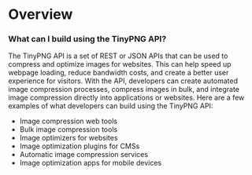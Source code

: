 # Overview

### What can I build using the TinyPNG API?

The TinyPNG API is a set of REST or JSON APIs that can be used to compress and optimize images for websites. This can help speed up webpage loading, reduce bandwidth costs, and create a better user experience for visitors. With the API, developers can create automated image compression processes, compress images in bulk, and integrate image compression directly into applications or websites. Here are a few examples of what developers can build using the TinyPNG API:

- Image compression web tools
- Bulk image compression tools
- Image optimizers for websites
- Image optimization plugins for CMSs
- Automatic image compression services
- Image optimization apps for mobile devices
